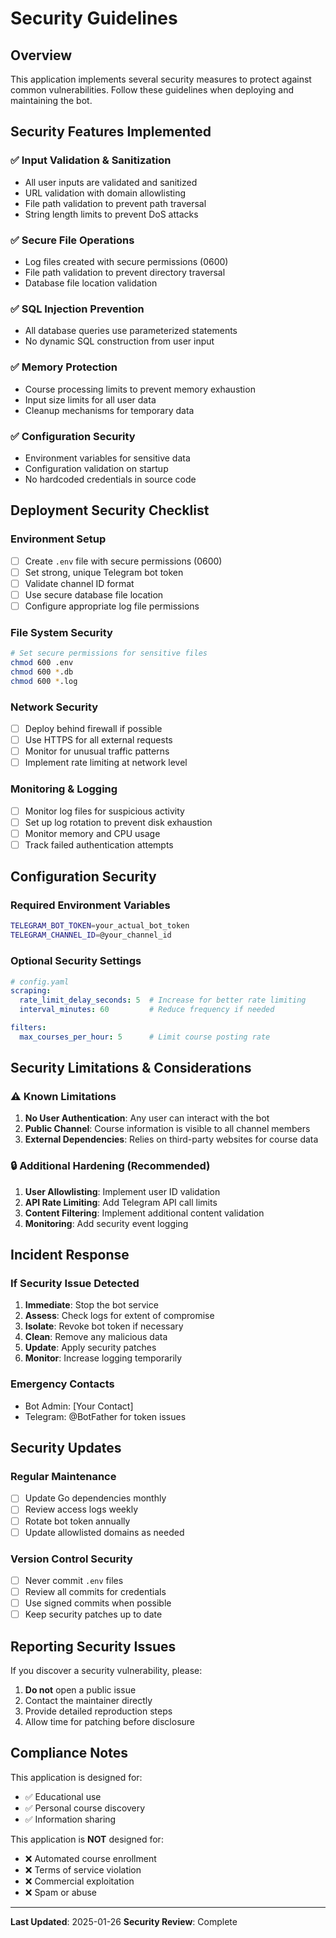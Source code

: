 # Security Guidelines

## Overview

This application implements several security measures to protect against common vulnerabilities. Follow these guidelines when deploying and maintaining the bot.

## Security Features Implemented

### ✅ Input Validation & Sanitization
- All user inputs are validated and sanitized
- URL validation with domain allowlisting
- File path validation to prevent path traversal
- String length limits to prevent DoS attacks

### ✅ Secure File Operations
- Log files created with secure permissions (0600)
- File path validation to prevent directory traversal
- Database file location validation

### ✅ SQL Injection Prevention
- All database queries use parameterized statements
- No dynamic SQL construction from user input

### ✅ Memory Protection
- Course processing limits to prevent memory exhaustion
- Input size limits for all user data
- Cleanup mechanisms for temporary data

### ✅ Configuration Security
- Environment variables for sensitive data
- Configuration validation on startup
- No hardcoded credentials in source code

## Deployment Security Checklist

### Environment Setup
- [ ] Create `.env` file with secure permissions (0600)
- [ ] Set strong, unique Telegram bot token
- [ ] Validate channel ID format
- [ ] Use secure database file location
- [ ] Configure appropriate log file permissions

### File System Security
```bash
# Set secure permissions for sensitive files
chmod 600 .env
chmod 600 *.db
chmod 600 *.log
```

### Network Security
- [ ] Deploy behind firewall if possible
- [ ] Use HTTPS for all external requests
- [ ] Monitor for unusual traffic patterns
- [ ] Implement rate limiting at network level

### Monitoring & Logging
- [ ] Monitor log files for suspicious activity
- [ ] Set up log rotation to prevent disk exhaustion
- [ ] Monitor memory and CPU usage
- [ ] Track failed authentication attempts

## Configuration Security

### Required Environment Variables
```bash
TELEGRAM_BOT_TOKEN=your_actual_bot_token
TELEGRAM_CHANNEL_ID=@your_channel_id
```

### Optional Security Settings
```yaml
# config.yaml
scraping:
  rate_limit_delay_seconds: 5  # Increase for better rate limiting
  interval_minutes: 60         # Reduce frequency if needed

filters:
  max_courses_per_hour: 5      # Limit course posting rate
```

## Security Limitations & Considerations

### ⚠️ Known Limitations
1. **No User Authentication**: Any user can interact with the bot
2. **Public Channel**: Course information is visible to all channel members
3. **External Dependencies**: Relies on third-party websites for course data

### 🔒 Additional Hardening (Recommended)
1. **User Allowlisting**: Implement user ID validation
2. **API Rate Limiting**: Add Telegram API call limits
3. **Content Filtering**: Implement additional content validation
4. **Monitoring**: Add security event logging

## Incident Response

### If Security Issue Detected
1. **Immediate**: Stop the bot service
2. **Assess**: Check logs for extent of compromise
3. **Isolate**: Revoke bot token if necessary
4. **Clean**: Remove any malicious data
5. **Update**: Apply security patches
6. **Monitor**: Increase logging temporarily

### Emergency Contacts
- Bot Admin: [Your Contact]
- Telegram: @BotFather for token issues

## Security Updates

### Regular Maintenance
- [ ] Update Go dependencies monthly
- [ ] Review access logs weekly  
- [ ] Rotate bot token annually
- [ ] Update allowlisted domains as needed

### Version Control Security
- [ ] Never commit `.env` files
- [ ] Review all commits for credentials
- [ ] Use signed commits when possible
- [ ] Keep security patches up to date

## Reporting Security Issues

If you discover a security vulnerability, please:
1. **Do not** open a public issue
2. Contact the maintainer directly
3. Provide detailed reproduction steps
4. Allow time for patching before disclosure

## Compliance Notes

This application is designed for:
- ✅ Educational use
- ✅ Personal course discovery
- ✅ Information sharing

This application is **NOT** designed for:
- ❌ Automated course enrollment
- ❌ Terms of service violation
- ❌ Commercial exploitation
- ❌ Spam or abuse

---

**Last Updated**: 2025-01-26
**Security Review**: Complete